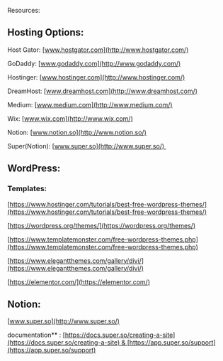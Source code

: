 
Resources:

## Hosting Options:

Host Gator: [www.hostgator.com](http://www.hostgator.com/)

GoDaddy: [www.godaddy.com](http://www.godaddy.com/)

Hostinger: [www.hostinger.com](http://www.hostinger.com/)

DreamHost: [www.dreamhost.com](http://www.dreamhost.com/)

Medium: [www.medium.com](http://www.medium.com/)

Wix: [www.wix.com](http://www.wix.com/)

Notion: [www.notion.so](http://www.notion.so/)

Super(Notion): [www.super.so](http://www.super.so/) 

  

## WordPress:

### Templates:

[https://www.hostinger.com/tutorials/best-free-wordpress-themes/](https://www.hostinger.com/tutorials/best-free-wordpress-themes/)

[https://wordpress.org/themes/](https://wordpress.org/themes/)

[https://www.templatemonster.com/free-wordpress-themes.php](https://www.templatemonster.com/free-wordpress-themes.php)

[https://www.elegantthemes.com/gallery/divi/](https://www.elegantthemes.com/gallery/divi/)

[https://elementor.com/](https://elementor.com/)

  

## Notion:

  
[www.super.so](http://www.super.so/)

documentation** : [https://docs.super.so/creating-a-site](https://docs.super.so/creating-a-site) & [https://app.super.so/support](https://app.super.so/support)